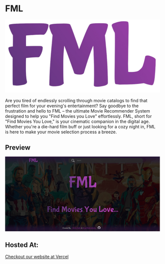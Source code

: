 # FML

![Logo](./public/LogoName.png)

Are you tired of endlessly scrolling through movie catalogs to find that perfect film for your evening's entertainment? Say goodbye to the frustration and hello to FML – the ultimate Movie Recommender System designed to help you "Find Movies you Love" effortlessly. FML, short for "Find Movies You Love," is your cinematic companion in the digital age. Whether you're a die-hard film buff or just looking for a cozy night in, FML is here to make your movie selection process a breeze.


## Preview

![App Screenshot](./public/Preview.png)

## Hosted At:

[Checkout our website at Vercel](https://fml-movies.vercel.app/)



